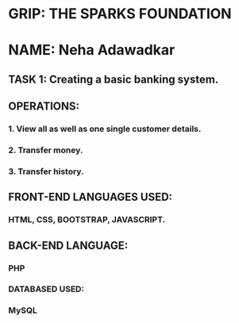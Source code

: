 # GRIP: THE SPARKS FOUNDATION 
# NAME: Neha Adawadkar

## TASK 1: Creating a basic banking system.
## OPERATIONS:
### 1. View all as well as one single customer details.
### 2. Transfer money.
### 3. Transfer history.
## FRONT-END LANGUAGES USED:
### HTML, CSS, BOOTSTRAP, JAVASCRIPT.
## BACK-END LANGUAGE:
### PHP
### DATABASED USED:
### MySQL
